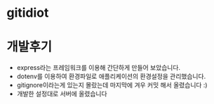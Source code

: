 # gitidiot

# 개발후기
  - express라는 프레임워크를 이용해 간단하게 만들어 보았습니다.
  - dotenv를 이용하여 환경파일로 애플리케이션의 환경설정을 관리했습니다.
  - gitignore이라는게 있는지 몰랐는데 마지막에 겨우 커밋 해서 올렸습니다 :)
  - 개발한 설정대로 서버에 올렸습니다
